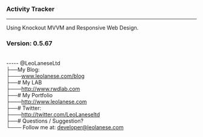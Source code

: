 ### Activity Tracker
------

Using Knockout MVVM and Responsive Web Design.

### Version: 0.5.67


<br>
-----
@LeoLaneseLtd<br>
├──My Blog:<br>
├───<a href="www.leolanese.com/blog">www.leolanese.com/blog</a><br>
├──# My LAB<br>
├───<a href="http://www.rwdlab.com">http://www.rwdlab.com</a><br>
├──# My Portfolio<br>
├───<a href="http://www.leolanese.com">http://www.leolanese.com</a><br>
├──# Twitter:<br>
├───<a href="http://twitter.com/LeoLaneseltd">http://twitter.com/LeoLaneseltd</a><br>
├──# Questions / Suggestion?<br>
└─── Follow me at: <a href="mail:to">developer@leolanese.com</a><br>